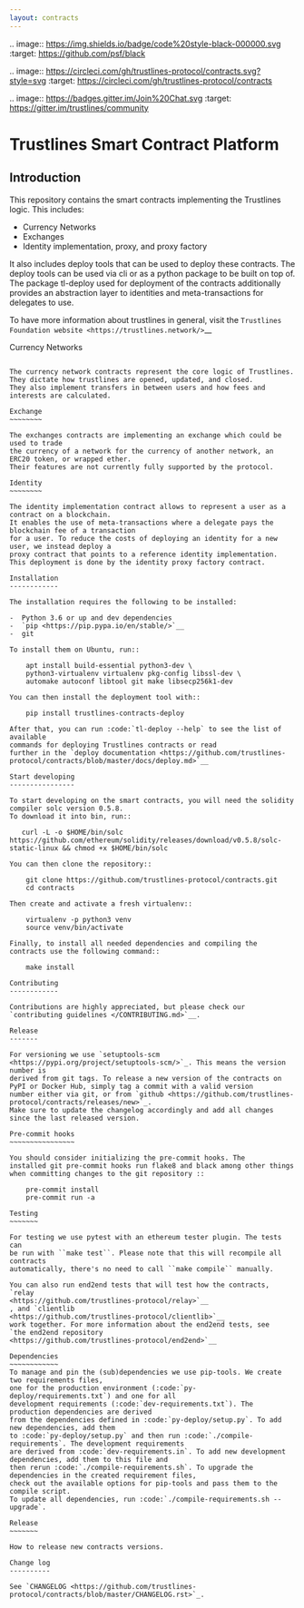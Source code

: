 ```yaml
---
layout: contracts
---
```


.. image:: https://img.shields.io/badge/code%20style-black-000000.svg
    :target: https://github.com/psf/black

.. image:: https://circleci.com/gh/trustlines-protocol/contracts.svg?style=svg
    :target: https://circleci.com/gh/trustlines-protocol/contracts

.. image:: https://badges.gitter.im/Join%20Chat.svg
    :target: https://gitter.im/trustlines/community

Trustlines Smart Contract Platform
==================================
Introduction
------------

This repository contains the smart contracts implementing the Trustlines logic.
This includes:

- Currency Networks
- Exchanges
- Identity implementation, proxy, and proxy factory

It also includes deploy tools that can be used to deploy these contracts.
The deploy tools can be used via cli or as a python package to be built on top of.
The package tl-deploy used for deployment of the contracts additionally provides
an abstraction layer to identities and meta-transactions for delegates to use.

To have more information about trustlines in general, visit the `Trustlines Foundation website
<https://trustlines.network/>`__

Currency Networks
~~~~~~~~~~~~~~~~~

The currency network contracts represent the core logic of Trustlines.
They dictate how trustlines are opened, updated, and closed.
They also implement transfers in between users and how fees and interests are calculated.

Exchange
~~~~~~~~

The exchanges contracts are implementing an exchange which could be used to trade
the currency of a network for the currency of another network, an ERC20 token, or wrapped ether.
Their features are not currently fully supported by the protocol.

Identity
~~~~~~~~

The identity implementation contract allows to represent a user as a contract on a blockchain.
It enables the use of meta-transactions where a delegate pays the blockchain fee of a transaction
for a user. To reduce the costs of deploying an identity for a new user, we instead deploy a
proxy contract that points to a reference identity implementation.
This deployment is done by the identity proxy factory contract.

Installation
------------

The installation requires the following to be installed:

-  Python 3.6 or up and dev dependencies
-  `pip <https://pip.pypa.io/en/stable/>`__
-  git

To install them on Ubuntu, run::

    apt install build-essential python3-dev \
    python3-virtualenv virtualenv pkg-config libssl-dev \
    automake autoconf libtool git make libsecp256k1-dev

You can then install the deployment tool with::

    pip install trustlines-contracts-deploy

After that, you can run :code:`tl-deploy --help` to see the list of available
commands for deploying Trustlines contracts or read
further in the `deploy documentation <https://github.com/trustlines-protocol/contracts/blob/master/docs/deploy.md>`__

Start developing
----------------

To start developing on the smart contracts, you will need the solidity compiler solc version 0.5.8.
To download it into bin, run::

   curl -L -o $HOME/bin/solc https://github.com/ethereum/solidity/releases/download/v0.5.8/solc-static-linux && chmod +x $HOME/bin/solc

You can then clone the repository::

    git clone https://github.com/trustlines-protocol/contracts.git
    cd contracts

Then create and activate a fresh virtualenv::

    virtualenv -p python3 venv
    source venv/bin/activate

Finally, to install all needed dependencies and compiling the contracts use the following command::

    make install

Contributing
------------

Contributions are highly appreciated, but please check our `contributing guidelines </CONTRIBUTING.md>`__.

Release
-------

For versioning we use `setuptools-scm <https://pypi.org/project/setuptools-scm/>`_. This means the version number is
derived from git tags. To release a new version of the contracts on PyPI or Docker Hub, simply tag a commit with a valid version
number either via git, or from `github <https://github.com/trustlines-protocol/contracts/releases/new>`_.
Make sure to update the changelog accordingly and add all changes since the last released version.

Pre-commit hooks
~~~~~~~~~~~~~~~~

You should consider initializing the pre-commit hooks. The
installed git pre-commit hooks run flake8 and black among other things
when committing changes to the git repository ::

    pre-commit install
    pre-commit run -a

Testing
~~~~~~~

For testing we use pytest with an ethereum tester plugin. The tests can
be run with ``make test``. Please note that this will recompile all contracts
automatically, there's no need to call ``make compile`` manually.

You can also run end2end tests that will test how the contracts, `relay
<https://github.com/trustlines-protocol/relay>`__
, and `clientlib
<https://github.com/trustlines-protocol/clientlib>`__
work together. For more information about the end2end tests, see
`the end2end repository
<https://github.com/trustlines-protocol/end2end>`__

Dependencies
~~~~~~~~~~~~
To manage and pin the (sub)dependencies we use pip-tools. We create two requirements files,
one for the production environment (:code:`py-deploy/requirements.txt`) and one for all
development requirements (:code:`dev-requirements.txt`). The production dependencies are derived
from the dependencies defined in :code:`py-deploy/setup.py`. To add new dependencies, add them
to :code:`py-deploy/setup.py` and then run :code:`./compile-requirements`. The development requirements
are derived from :code:`dev-requirements.in`. To add new development dependencies, add them to this file and
then rerun :code:`./compile-requirements.sh`. To upgrade the dependencies in the created requirement files,
check out the available options for pip-tools and pass them to the compile script.
To update all dependencies, run :code:`./compile-requirements.sh --upgrade`.

Release
~~~~~~~

How to release new contracts versions.

Change log
----------

See `CHANGELOG <https://github.com/trustlines-protocol/contracts/blob/master/CHANGELOG.rst>`_.
